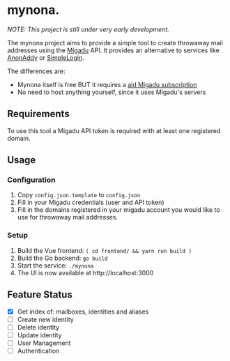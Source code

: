 # mynona.

*NOTE: This project is still under very early development.*

The mynona project aims to provide a simple tool to create throwaway mail addresses using the [Migadu](https://www.migadu.com/api) API. It provides an alternative to services like [AnonAddy](https://anonaddy.com) or [SimpleLogin](https://simplelogin.io).

The differences are:

* Mynona itself is free BUT it requires a [aid Migadu subscription](https://www.migadu.com/pricing)
* No need to host anything yourself, since it uses Migadu's servers

## Requirements

To use this tool a Migadu API token is required with at least one registered domain.

## Usage

### Configuration

1. Copy `config.json.template` to `config.json`
2. Fill in your Migadu credentials (user and API token)
3. Fill in the domains registered in your migadu account you would like to use for throwaway mail addresses.

### Setup

1. Build the Vue frontend: `( cd frontend/ && yarn run build ) `
2. Build the Go backend: `go build`
3. Start the service: `./mynona`
4. The UI is now available at http://localhost:3000

## Feature Status

- [x] Get index of: mailboxes, identities and aliases
- [ ] Create new identity 
- [ ] Delete identity
- [ ] Update identity
- [ ] User Management
- [ ] Authentication